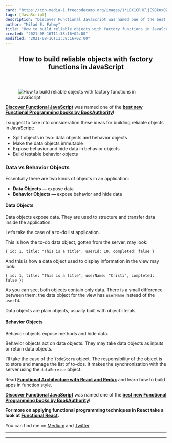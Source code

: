```yaml
---
card: "https://cdn-media-1.freecodecamp.org/images/1*LBX1CRHCljE9BkuxOZUhmg.jpeg"
tags: [JavaScript]
description: "Discover Functional JavaScript was named one of the best new "
author: "Milad E. Fahmy"
title: "How to build reliable objects with factory functions in JavaScript"
created: "2021-08-16T11:38:16+02:00"
modified: "2021-08-16T11:38:16+02:00"
---
```

<div class="site-wrapper">
<main id="site-main" class="site-main outer">
<div class="inner">
<article class="post-full post tag-javascript tag-tech tag-programming tag-tutorial tag-technology ">
<header class="post-full-header">
<h1 class="post-full-title">How to build reliable objects with factory functions in JavaScript</h1>
</header>
<figure class="post-full-image">
<picture>
<source media="(max-width: 700px)" sizes="1px" srcset="data:image/gif;base64,R0lGODlhAQABAIAAAAAAAP///yH5BAEAAAAALAAAAAABAAEAAAIBRAA7 1w">
<source media="(min-width: 701px)" sizes="(max-width: 800px) 400px,
(max-width: 1170px) 700px,
1400px" srcset="https://cdn-media-1.freecodecamp.org/images/1*LBX1CRHCljE9BkuxOZUhmg.jpeg 300w,
https://cdn-media-1.freecodecamp.org/images/1*LBX1CRHCljE9BkuxOZUhmg.jpeg 600w,
https://cdn-media-1.freecodecamp.org/images/1*LBX1CRHCljE9BkuxOZUhmg.jpeg 1000w,
https://cdn-media-1.freecodecamp.org/images/1*LBX1CRHCljE9BkuxOZUhmg.jpeg 2000w">
<img onerror="this.style.display='none'" src="https://cdn-media-1.freecodecamp.org/images/1*LBX1CRHCljE9BkuxOZUhmg.jpeg" alt="How to build reliable objects with factory functions in JavaScript">
</picture>
</figure>
<section class="post-full-content">
<div class="post-content">
<p><a href="https://read.amazon.com/kp/embed?asin=B07PBQJYYG&amp;preview=newtab&amp;linkCode=kpe&amp;ref_=cm_sw_r_kb_dp_cm5KCbE5BDJGE" rel="nofollow noopener noopener noopener noopener noopener noopener noopener noopener noopener noopener noopener noopener nofollow noopener nofollow noopener"><strong><strong>Discover Functional JavaScript</strong></strong></a> was named one of the <a href="https://bookauthority.org/books/new-functional-programming-books?t=7p46zt&amp;s=award&amp;book=1095338781" rel="noopener nofollow nofollow noopener"><strong><strong>best new Functional Programming books by BookAuthority</strong></strong></a><strong><strong>!</strong></strong></p><p>I suggest to take into consideration these ideas for building reliable objects in JavaScript:</p><ul><li>Split objects in two: data objects and behavior objects</li><li>Make the data objects immutable</li><li>Expose behavior and hide data in behavior objects</li><li>Build testable behavior objects</li></ul><h3 id="data-vs-behavior-objects">Data vs Behavior Objects</h3><p>Essentially there are two kinds of objects in an application:</p><ul><li><strong>Data Objects — </strong>expose data</li><li><strong>Behavior Objects — </strong>expose behavior and hide data</li></ul><h4 id="data-objects">Data Objects</h4><p>Data objects expose data. They are used to structure and transfer data inside the application.</p><p>Let’s take the case of a to-do list application.</p><p>This is how the to-do data object, gotten from the server, may look:</p><pre><code class="language-js">{ id: 1, title: "This is a title", userId: 10, completed: false }</code></pre><p>And this is how a data object used to display information in the view may look:</p><pre><code class="language-js">{ id: 1, title: "This is a title", userName: "Cristi", completed: false };</code></pre><p>As you can see, both objects contain only data. There is a small difference between them: the data object for the view has <code>userName</code> instead of the <code>userId</code>.</p><p>Data objects are plain objects, usually built with object literals.</p><h4 id="behavior-objects">Behavior Objects</h4><p>Behavior objects expose methods and hide data.</p><p>Behavior objects act on data objects. They may take data objects as inputs or return data objects.</p><p>I’ll take the case of the <code>TodoStore</code> object. The responsibility of the object is to store and manage the list of to-dos. It makes the synchronization with the server using the <code>dataService</code> object.</p><p>Read <a href="https://read.amazon.com/kp/embed?asin=B0846NRJYR&amp;preview=newtab&amp;linkCode=kpe&amp;ref_=cm_sw_r_kb_dp_o.hlEbDD02JB2" rel="noopener nofollow"><strong><strong>Functional Architecture with React and Redux</strong></strong></a> and learn how to build apps in function style.</p><p><a href="https://read.amazon.com/kp/embed?asin=B07PBQJYYG&amp;preview=newtab&amp;linkCode=kpe&amp;ref_=cm_sw_r_kb_dp_cm5KCbE5BDJGE&amp;source=post_page---------------------------"><strong><strong>Discover Functional JavaScript</strong></strong></a> was named one of the<strong><strong> </strong></strong><a href="https://bookauthority.org/books/new-functional-programming-books?t=7p46zt&amp;s=award&amp;book=1095338781&amp;source=post_page---------------------------"><strong><strong>best new Functional Programming books by BookAuthority</strong></strong></a><strong><strong>!</strong></strong></p><p><strong><strong>For more on applying functional programming techniques in React take a look at</strong></strong> <a href="https://read.amazon.com/kp/embed?asin=B07S1NLFTS&amp;preview=newtab&amp;linkCode=kpe&amp;ref_=cm_sw_r_kb_dp_Pko5CbA30383Y&amp;source=post_page---------------------------"><strong><strong>Functional React</strong></strong></a><strong><strong>.</strong></strong></p><p>You can find me on <a href="https://medium.com/@cristiansalcescu">Medium</a> and <a href="https://twitter.com/cristi_salcescu" rel="noopener nofollow nofollow noopener nofollow noopener nofollow noopener">Twitter</a>.</p>
</div>
<hr>
<hr>
</section>
</article>
</div>
</main>
</div>
<!-- Google Tag Manager (noscript) -->
<!-- End Google Tag Manager (noscript) -->
